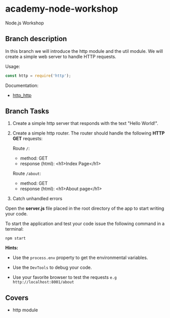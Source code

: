 # academy-node-workshop

Node.js Workshop

## Branch description

In this branch we will introduce the http module and the util module. We will create a simple web server to handle HTTP requests.

Usage:

```js
const http = require('http');
```

Documentation:

- [http_http](https://nodejs.org/api/http.html#http_http)

## Branch Tasks

1. Create a simple http server that responds with the text "Hello World!".

2. Create a simple http router. The router should handle the following **HTTP GET** requests:

   Route `/`:

   - method: GET
   - response (html): \<h1>Index Page\</h1>

   Route `/about`:

   - method: GET
   - response (html): \<h1>About page\</h1>

3. Catch unhandled errors

Open the **server.js** file placed in the root directory of the app to start writing your code.

To start the application and test your code issue the following command in a terminal:

```
npm start
```

**Hints:**

- Use the `process.env` property to get the environmental variables.

- Use the `DevTools` to debug your code.

- Use your favorite browser to test the requests
  `e.g http://localhost:8001/about`

## Covers

- http module
